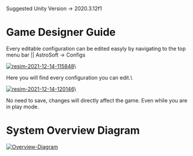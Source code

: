 Suggested Unity Version -> 2020.3.12f1

<h1>Game Designer Guide</h1>

Every editable configuration can be edited easyly by navigating to the top menu bar || AstroSoft -> Configs

<a href="https://imgbb.com/"><img src="https://i.ibb.co/KyKxMhY/resim-2021-12-14-115848.png" alt="resim-2021-12-14-115848" border="0"></a>\

Here you will find every configuration you can edit.\

<a href="https://ibb.co/cT84QFv"><img src="https://i.ibb.co/j4wnDM5/resim-2021-12-14-120146.png" alt="resim-2021-12-14-120146" border="0"></a>\

No need to save, changes will directly affect the game. Even while you are in play mode.


<h1>System Overview Diagram</h1>
<a href="https://ibb.co/NSzfRWC"><img src="https://i.ibb.co/cLdRq23/Overview-Diagram.png" alt="Overview-Diagram" border="0"></a>
